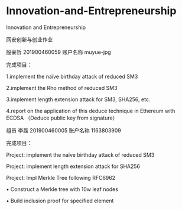 # Innovation-and-Entrepreneurship
Innovation and Entrepreneurship

网安创新与创业作业 

殷豪哲 201900460059 账户名称 muyue-jpg

完成项目：

1.implement the naïve birthday attack of reduced SM3

2.implement the Rho method of reduced SM3

3.implement length extension attack for SM3, SHA256, etc.

4.report on the application of this deduce technique in Ethereum with ECDSA （Deduce public key from signature）



组员 李磊 201900460005 账户名称 1163803909

完成项目：

Project: implement the naïve birthday attack of reduced SM3

Project: implement length extension attack for SHA256

Project: Impl Merkle Tree following RFC6962

• Construct a Merkle tree with 10w leaf nodes

• Build inclusion proof for specified element
